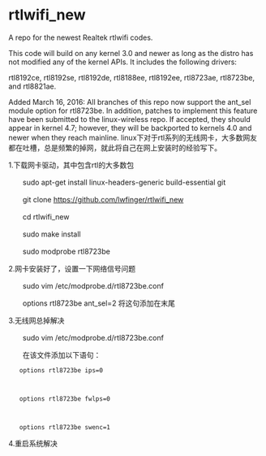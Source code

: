 rtlwifi_new
===========

A repo for the newest Realtek rtlwifi codes.

This code will build on any kernel 3.0 and newer as long as the distro has not modified
any of the kernel APIs. It includes the following drivers:

rtl8192ce, rtl8192se, rtl8192de, rtl8188ee, rtl8192ee, rtl8723ae, rtl8723be, and rtl8821ae.

Added March 16, 2016: All branches of this repo now support the ant_sel module option
for rtl8723be. In addition, patches to implement this feature have been submitted
to the linux-wireless repo. If accepted, they should appear in kernel 4.7; however,
they will be backported to kernels 4.0 and newer when they reach mainline.
linux下对于rtl系列的无线网卡，大多数网友都在吐槽，总是频繁的掉网，就此将自己在网上安装时的经验写下。

1.下载网卡驱动，其中包含rtl的大多数包

　　sudo apt-get install linux-headers-generic build-essential git

　　git clone https://github.com/lwfinger/rtlwifi_new

　　cd rtlwifi_new

　　sudo make install

　　sudo modprobe rtl8723be

2.网卡安装好了，设置一下网络信号问题

　　sudo vim /etc/modprobe.d/rtl8723be.conf

　　options rtl8723be ant_sel=2   将这句添加在末尾

3.无线网总掉解决

　　sudo vim /etc/modprobe.d/rtl8723be.conf

　　在该文件添加以下语句：

       options rtl8723be ips=0

 

       options rtl8723be fwlps=0

 

       options rtl8723be swenc=1

4.重启系统解决

